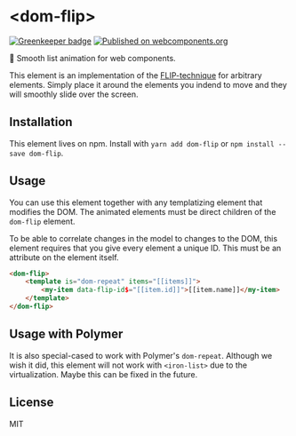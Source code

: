 # \<dom-flip\>

[![Greenkeeper badge](https://badges.greenkeeper.io/Festify/dom-flip.svg)](https://greenkeeper.io/)
[![Published on webcomponents.org](https://img.shields.io/badge/webcomponents.org-published-blue.svg)](https://www.webcomponents.org/element/Festify/dom-flip)

🔀 Smooth list animation for web components.

This element is an implementation of the [FLIP-technique](https://aerotwist.com/blog/flip-your-animations/) for arbitrary elements. Simply place it around the elements you indend to move and they will smoothly slide over the screen.

## Installation
This element lives on npm. Install with `yarn add dom-flip` or `npm install --save dom-flip`.

## Usage
You can use this element together with any templatizing element that modifies the DOM. The animated elements must be direct children of the `dom-flip` element.

To be able to correlate changes in the model to changes to the DOM, this element requires that you give every element a unique ID. This must be an attribute on the element itself.

```html
<dom-flip>
    <template is="dom-repeat" items="[[items]]">
        <my-item data-flip-id$="[[item.id]]">[[item.name]]</my-item>
    </template>
</dom-flip>
```

## Usage with Polymer
It is also special-cased to work with Polymer's `dom-repeat`. Although we wish it did, this element will not work with `<iron-list>` due to the virtualization. Maybe this can be fixed in the future.

## License
MIT